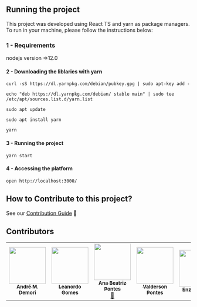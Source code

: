 ## Running the project

This project was developed using React TS and yarn as package managers. To run in your machine, please follow the instructions below:

### 1 - Requirements

nodejs version =>12.0

#### 2 - Downloading the liblaries with yarn

```
curl -sS https://dl.yarnpkg.com/debian/pubkey.gpg | sudo apt-key add -

echo "deb https://dl.yarnpkg.com/debian/ stable main" | sudo tee /etc/apt/sources.list.d/yarn.list

sudo apt update

sudo apt install yarn

yarn
```

#### 3 - Running the project

```
yarn start
```

#### 4 - Accessing the platform

```
open http://localhost:3000/
```

## How to Contribute to this project?
See our [Contribution Guide](CONTRIBUTION.md) 🚀 


## Contributors

<table>
  <tbody>
    <tr>
      <td align="center"><a href="https://www.github.com/andredemori/"><img src="" width="100px;" alt=""/><br /><sub><b>André M. Demori</b></sub></a><br /><a href="https://github.com/gpmc-lab-ufrgs/atlas/commits?author=andredemori" title="Code"></a> <a href="#ideas-andredemori" title="Ideas, Planning, & Feedback"></a> <a href="https://github.com/gpmc-lab-ufrgs/atlas/commits?author=andredemori" title="Documentation"></a> <a href="https://github.com/gpmc-lab-ufrgs/atlas/pulls/assigned/andredemori" title="Reviewed Pull Requests"></a></td>
      <td align="center"><a href="https://www.github.com/leosilvagomes/"><img src="https://avatars.githubusercontent.com/u/61520601?v=4" width="100px;" alt=""/><br /><sub><b>Leanordo Gomes</b></sub></a><br /><a href="https://github.com/gpmc-lab-ufrgs/atlas/commits?author=LeoSilvaGomes" title="Code"></a> <a href="#ideas-LeoSilvaGomes" title="Ideas, Planning, & Feedback"></a> <a href="https://github.com/gpmc-lab-ufrgs/atlas/commits?author=LeoSilvaGomes" title="Documentation"></a> <a href="https://github.com/gpmc-lab-ufrgs/atlas/pulls/assigned/LeoSilvaGomes" title="Reviewed Pull Requests"></a></td>
      <td align="center"><a href="https://www.github.com/AnaBeatrizPontes/"><img src="https://avatars.githubusercontent.com/u/47431053?v=4" width="100px;" alt=""/><br /><sub><b>Ana Beatriz Pontes</b></sub></a><br /><a href="https://github.com/gpmc-lab-ufrgs/atlas/commits?author=AnaBeatrizPontes" title="Code"></a> <a href="#ideas-AnaBeatrizPontes" title="Ideas, Planning, & Feedback"></a>  <a href="https://github.com/gpmc-lab-ufrgs/atlas/pulls/assigned/AnaBeatrizPontes" title="Reviewed Pull Requests">👀</a></td>
      <td align="center"><a href="https://www.github.com/valdersonjr/"><img src="https://avatars.githubusercontent.com/u/65057466?v=4" width="100px;" alt=""/><br /><sub><b>Valderson Pontes</b></sub></a><br /><a href="https://github.com/gpmc-lab-ufrgs/atlas/commits?author=valdersonjr" title="Code"></a> <a href="#ideas-valdersonjr" title="Ideas, Planning, & Feedback"></a> <a href="https://github.com/gpmc-lab-ufrgs/atlas/pulls/assigned/valdersonjr" title="Reviewed Pull Requests"></a></td>
      <td align="center"><a href="https://www.github.com/enzoggqs/"><img src="https://avatars.githubusercontent.com/u/38733364?v=4" width="100px;" alt=""/><br /><sub><b>Enzo Gabriel</b></sub></a><br /><a href="https://github.com/gpmc-lab-ufrgs/atlas/commits?author=enzoggqs" title="Code"></a> <a href="#ideas-enzoggqs" title="Ideas, Planning, & Feedback"></a> <a href="https://github.com/gpmc-lab-ufrgs/atlas/pulls/assigned/enzoggqs" title="Reviewed Pull Requests"></a></td>
      <td align="center"><a href="https://www.github.com/twistershark/"><img src="https://avatars.githubusercontent.com/u/25483313?v=4" width="100px;" alt=""/><br /><sub><b>Paulo Victor</b></sub></a><br /><a href="https://github.com/gpmc-lab-ufrgs/atlas/commits?author=twistershark" title="Code"></a> <a href="https://github.com/gpmc-lab-ufrgs/atlas/pulls/assigned/twistershark" title="Reviewed Pull Requests"></a></td>
      <td align="center"><a href="https://www.github.com/micaellagouveia/"><img src="https://avatars.githubusercontent.com/u/48630408?v=4" width="100px;" alt=""/><br /><sub><b>Micaella Gouveia</b></sub></a><br /><a href="https://github.com/gpmc-lab-ufrgs/atlas/commits?author=micaellagouveia" title="Code"></a> <a href="https://github.com/gpmc-lab-ufrgs/atlas/commits?author=micaellagouveia" title="Documentation"></a> <a href="https://github.com/gpmc-lab-ufrgs/atlas/pulls/assigned/micaellagouveia" title="Reviewed Pull Requests"></a></td>
      <td align="center"><a href="https://www.github.com/Julio-eng/"><img src="https://avatars.githubusercontent.com/u/78378116?v=4" width="100px;" alt=""/><br /><sub><b>Júlio César</b></sub></a><br /><a href="https://github.com/gpmc-lab-ufrgs/atlas/commits?author=Julio-eng" title="Code"></a>  <a href="https://github.com/gpmc-lab-ufrgs/atlas/pulls/assigned/Julio-eng" title="Reviewed Pull Requests"></a></td>
    </tr>
  </tbody>
</table>
